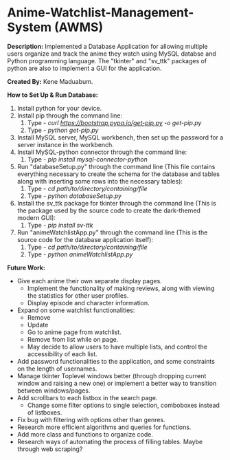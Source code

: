 # Anime-Watchlist-Management-System (AWMS)

**Description:** Implemented a Database Application for allowing multiple users organize and track the anime they watch using MySQL databse and Python programming language. The "tkinter" and "sv_ttk" packages of python are also to implement a GUI for the application.

**Created By:** Kene Maduabum.

**How to Set Up & Run Database:**
1. Install python for your device.
2. Install pip through the command line:
    1. Type - *curl https://bootstrap.pypa.io/get-pip.py -o get-pip.py*
    2. Type - *python get-pip.py*
3. Install MySQL server, MySQL workbench, then set up the password for a server instance in the workbench.
4. Install MySQL-python connector through the command line:
    1. Type - *pip install mysql-connector-python*
5. Run "databaseSetup.py" through the command line (This file contains everything necessary to create the schema for the database and tables along with inserting some rows into the necessary tables):
    1. Type - *cd path/to/directory/containing/file*
    2. Type - *python databaseSetup.py*
6. Install the sv_ttk package for tkinter through the command line (This is the package used by the source code to create the dark-themed modern GUI):
    1. Type - *pip install sv-ttk*
7. Run "animeWatchlistApp.py" through the command line (This is the source code for the database application itself):
    1. Type - *cd path/to/directory/containing/file*
    2. Type - *python animeWatchlistApp.py*
 

**Future Work:**
- Give each anime their own separate display pages.
  - Implement the functionality of making reviews, along with viewing the statistics for other user profiles.
  - Display episode and character information.
- Expand on some watchlist functionalities:
  - Remove
  - Update
  - Go to anime page from watchlist.
  - Remove from list while on page.
  - May decide to allow users to have multiple lists, and control the accessibility of each list.
- Add password functionalities to the application, and some constraints on the length of usernames.
- Manage tkinter Toplevel windows better (through dropping current window and raising a new one) or implement a better way to transition between windows/pages.
- Add scrollbars to each listbox in the search page.
  - Change some filter options to single selection, comboboxes instead of listboxes.
- Fix bug with filtering with options other than genres.
- Research more efficient algorithms and queries for functions.
- Add more class and functions to organize code.
- Research ways of automating the process of filling tables. Maybe through web scraping?

